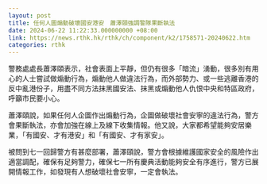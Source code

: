 ```yaml
---
layout: post
title: 任何人圖煽動破壞國安港安　蕭澤頤強調警隊果斷執法
date: 2024-06-22 11:22:33.000000000 +08:00
link: https://news.rthk.hk/rthk/ch/component/k2/1758571-20240622.htm
categories: rthk
---
```


警務處處長蕭澤頤表示，社會表面上平靜，但仍有很多「暗流」湧動，很多別有用心的人士嘗試做煽動行為，煽動他人做違法行為，而外部勢力、或一些逃離香港的反中亂港份子，用盡不同方法抹黑國安法、抹黑或煽動他人仇恨中央和特區政府，呼籲市民要小心。

蕭澤頤說，如果任何人企圖作出煽動行為，企圖做破壞社會安寧的違法行為，警方會果斷執法，亦會加強在線上及線下收集情報。他又說，大家都希望能夠安居樂業，「有國安、才有港安」和「有國安、才有家安」。

被問到七一回歸警方有甚麼部署，蕭澤頤說，警方會根據維護國家安全的風險作出適當調配，確保有足夠警力，確保七一所有慶典活動能夠安全有序進行，警方已展開情報工作，如發現有人想破壞社會安寧，一定會執法。
